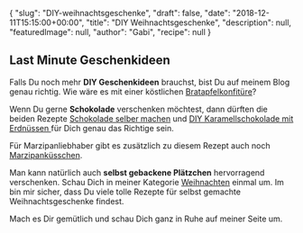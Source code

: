 {
    "slug": "DIY-weihnachtsgeschenke",
    "draft": false,
    "date": "2018-12-11T15:15:00+00:00",
    "title": "DIY Weihnachtsgeschenke",
    "description": null,
    "featuredImage": null,
    "author": "Gabi",
    "recipe": null
}

## Last Minute Geschenkideen

Falls Du noch mehr **DIY Geschenkideen** brauchst, bist Du auf meinem Blog genau richtig. Wie wäre es mit einer köstlichen [Bratapfelkonfitüre](https://kochfokus.de/artikel/bratapfelkonfituere-eine-weihnachtsgeschenkidee/ "Bratapfelkonfitüre")?

Wenn Du gerne **Schokolade** verschenken möchtest, dann dürften die  beiden Rezepte [Schokolade selber machen](https://kochfokus.de/artikel/schokolade-selber-machen-eine-last-minute-geschenkidee/ "Schokolade selber machen") und [DIY Karamellschokolade mit Erdnüssen ](https://kochfokus.de/artikel/diy-karamellschokolade-mit-erdnuessen/ "DIY Karamellschokolade mit Erdnüssen ")für Dich genau das Richtige sein.

Für Marzipanliebhaber gibt es zusätzlich zu diesem Rezept auch noch [Marzipanküsschen](https://kochfokus.de/artikel/marzipankuesschen/ "Marzipanküsschen").

Man kann natürlich auch **selbst gebackene Plätzchen** hervorragend verschenken. Schau Dich in meiner Kategorie [Weihnachten](https://kochfokus.de/kategorien/weihnachten/ "Weihnachten") einmal um. Im bin mir sicher, dass Du viele tolle Rezepte für selbst gemachte Weihnachtsgeschenke findest.

Mach es Dir gemütlich und schau Dich ganz in Ruhe auf meiner Seite um.